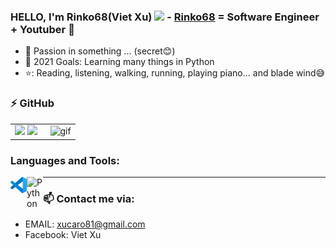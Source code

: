 
### HELLO, I'm Rinko68(Viet Xu) <img src="https://media.giphy.com/media/hvRJCLFzcasrR4ia7z/giphy.gif" width="25px"> -  [Rinko68][website] = Software Engineer + Youtuber 🌻  


- 🔭 Passion in something ... (secret😊)
- 💪 2021 Goals: Learning many things in Python
- ⭐: Reading, listening, walking, running, playing piano... and blade wind😅

### :zap: GitHub

<table>
<tr>
  <td width="48%">
    <img src="https://github-readme-stats.vercel.app/api?username=Rinko68&show_icons=true&hide=contribs,issues&hide_border=true" />
    <img src="https://github-readme-stats.vercel.app/api/top-langs/?username=Rinko78&layout=compact&show_icons=true&hide_border=true" />
  </td>
  <td width="52%"><img alt="gif" align="right" src="https://i.pinimg.com/originals/5a/16/25/5a162542bceba7391d51ac4f1cdff2af.gif"/></td>
</tr>
<table>

### Languages and Tools:
<img align="left" alt="Visual Studio Code" width="26px" src="https://raw.githubusercontent.com/github/explore/80688e429a7d4ef2fca1e82350fe8e3517d3494d/topics/visual-studio-code/visual-studio-code.png" />
<img align="left" alt="Python" width="26px" src="https://upload.wikimedia.org/wikipedia/commons/thumb/0/0a/Python.svg/1200px-Python.svg.png" /> 

---

### 📫 Contact me via:
- EMAIL: xucaro81@gmail.com
- Facebook: Viet Xu

[website]: https://www.facebook.com/vietxu1337
